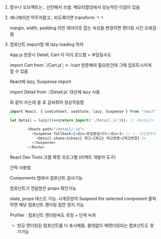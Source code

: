 1. 함수나 오브젝트는.. 선언해서 쓰셈. 메모리할당에서 성능적인 이점이 있음

2. 애니메이션 막주지말고.. 되도록이면 transform ㄱㄱ

   margin, width, padding 이런 레이아웃 잡는 속성들 변경하면 렌더링 시간 오래걸림

3. 컴포넌트 import할 때 lazy loading 하자

   App.js 방문시 Detail, Cart 다 미리 로드함 = 부담일수도

   import Cart from './Cart.js'; <- /cart 방문해야 필요한건데 그때 임포트시키게 할 수 있음

   React에 lazy, Suspense import

   import Detail from './Detail.js' 대신에 lazy 사용.

   <Suspense> 와 같이 쓰는데 <Detail> 을 <Suspense> 로 감싸줘야 정상작동함

   ```js
   import React, { useContext, useState, lazy, Suspense } from "react";
   
   let Detail = lazy(()=>{return import('./Detail.js')}); // <Detail> 을 보여줄때만 import Detail.js 해옴
   
           <Route path="/detail/:id">
             <Suspense fallback={<div>로딩중입니다</div>}> // <- 로딩전까지 보여줄 html
               <Detail shoes={shoes} 재고={재고} 재고변경={재고변경} />
             </Suspense>
           </Route>
   ```

    

   React Dev Tools 크롬 확장 프로그램 (리액트 개발자 도구)

   간략 사용법

   Components 탭에서 컴포넌트 검사기능

   컴포넌트가 전달받은 props 확인가능

   state, props 테스트 가능. 시계모양의 Suspend the selected component 클릭하면 해당 컴포넌트 랜더링 잠깐 정지 가능

   Profiler : 컴포넌트 렌더링속도 측정 + 단계 녹화 

   - 방금 렌더링된 컴포넌트를 다 표시해줌. 쓸데없이 재렌더링되는 컴포넌트도 찾기가능